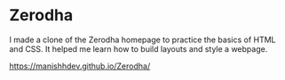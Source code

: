 # Zerodha
I made a clone of the Zerodha homepage to practice the basics of HTML and CSS. It helped me learn how to build layouts and style a webpage.

 https://manishhdev.github.io/Zerodha/
